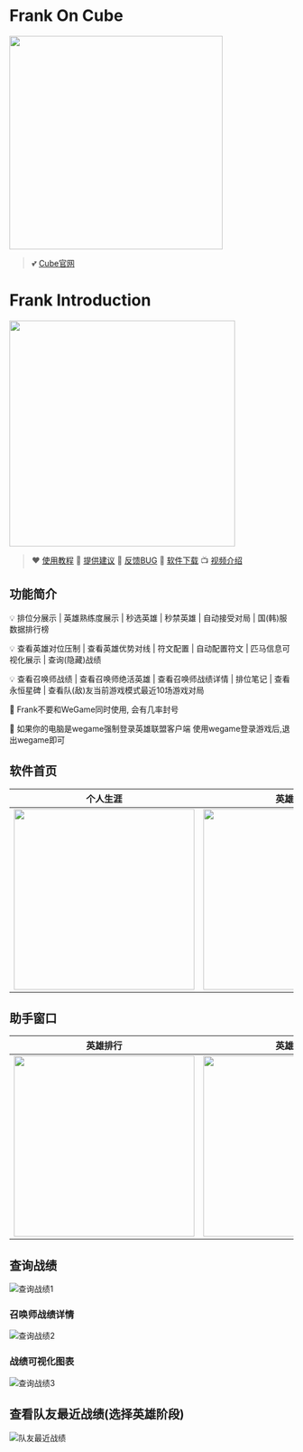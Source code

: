 # Frank On Cube 
<img src="https://cdn.syjun.vip/frank/githubImg/11.png" height="378" /> 

> 💕 [Cube官网](https://cubedao.cn/#/index)

# Frank Introduction
<img src="https://camo.githubusercontent.com/163c90665dcebea8429b19f75a086ac3f405baa7e9eaafbb47165cd3e110601e/68747470733a2f2f63646e2e6e6c61726b2e636f6d2f79757175652f302f323032322f706e672f32393438333939362f313635363932363635383433312d34623230306564652d336364652d343661392d626265662d6138323030653333646539302e706e67" height="400" /> 

> ❤️ [使用教程](https://www.yuque.com/java-s/frank/introduction)
🫰 [提供建议](https://www.yuque.com/java-s/frank/proposal)
🚨 [反馈BUG](https://www.yuque.com/java-s/frank/bug)
🚩 [软件下载](https://cubedao.cn/#/index)
📺 [视频介绍](https://www.bilibili.com/video/BV1XP4y1174C)

## 功能简介


💡 	排位分展示 | 英雄熟练度展示 | 秒选英雄 | 秒禁英雄 | 自动接受对局 | 国(韩)服数据排行榜

💡	查看英雄对位压制 | 查看英雄优势对线 | 符文配置 | 自动配置符文 | 匹马信息可视化展示 | 查询(隐藏)战绩

💡	查看召唤师战绩 | 查看召唤师绝活英雄 | 查看召唤师战绩详情 | 排位笔记 | 查看永恒星碑 | 查看队(敌)友当前游戏模式最近10场游戏对局


🚨   Frank不要和WeGame同时使用, 会有几率封号

🚨   如果你的电脑是wegame强制登录英雄联盟客户端 使用wegame登录游戏后,退出wegame即可


## 软件首页
|                                      个人生涯                                      |                                    英雄数据                                     |                                    永恒星碑                                     |
|:------------------------------------------------------------------------------:|:---------------------------------------------------------------------------:|:---------------------------------------------------------------------------:|
| <img src="https://cdn.syjun.vip/frank/githubImg/1.png" width="320" alt=""/> | <img src="https://cdn.syjun.vip/frank/githubImg/2.png" width="320" alt=""/> | <img src="https://cdn.syjun.vip/frank/githubImg/3.png" width="320" alt=""/> |

## 助手窗口
|                                    英雄排行                                     |                                    英雄反制                                     |                                    符文配置                                     |
|:---------------------------------------------------------------------------:|:---------------------------------------------------------------------------:|:---------------------------------------------------------------------------:|
| <img src="https://cdn.syjun.vip/frank/githubImg/4.png" width="320" alt=""/> | <img src="https://cdn.syjun.vip/frank/githubImg/5.png" width="320" alt=""/> | <img src="https://cdn.syjun.vip/frank/githubImg/6.png" width="320" alt=""/> |

## 查询战绩

![查询战绩1](https://cdn.syjun.vip/frank/githubImg/7.png)

### 召唤师战绩详情

![查询战绩2](https://cdn.syjun.vip/frank/githubImg/8.png)

### 战绩可视化图表

![查询战绩3](https://cdn.syjun.vip/frank/githubImg/9.png)

## 查看队友最近战绩(选择英雄阶段)
![队友最近战绩](https://cdn.syjun.vip/frank/githubImg/10.png)
